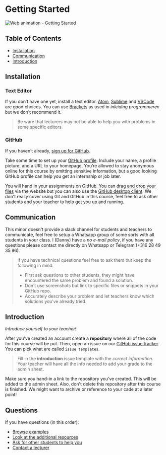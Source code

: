 # Getting Started

![Web animation - Getting Started][banner-guide]

## Table of Contents

*   [Installation](#installation)
*   [Communication](#communication)
*   [Introduction](#introduction)

## Installation

### Text Editor
If you don’t have one yet, install a text editor. [Atom](https://atom.io), [Sublime](https://www.sublimetext.com) and [VSCode](https://code.visualstudio.com/) are good choices. You can use [Brackets](http://brackets.io/) as used in _inleiding programmeren_ but we don't recommend it.

> Be ware that lecturers may not be able to help you with problems in some specific editors.

### GitHub

If you haven’t already, [sign up for
GitHub](https://help.github.com/articles/signing-up-for-a-new-github-account/).

Take some time to set up your [GitHub profile](https://github.com/settings/profile).
Include your name, a profile picture, and a URL to your homepage.
You’re allowed to stay anonymous online for this course by omitting sensitive
information, but a good looking GitHub profile can help you get an internship
or job later.

You will hand in your assignments on GitHub. You can [drag and drop your files](https://help.github.com/en/articles/adding-a-file-to-a-repository) via the website but you can also use the [GitHub desktop client](https://desktop.github.com/). We don't really cover using Git and GitHub in this course, feel free to ask other students and your teacher to help get you up and running.

## Communication

This minor doesn't provide a slack channel for students and teachers to communicate, feel free to setup a Whatsapp group of some sorts with all students in your class. I (Danny) have a _no e-mail policy_, if you have any questions please contact me directly on Whatsapp or Telegram (+316 28 49 35 96).

> If you have technical questions feel free to ask them but keep the following in mind:
> * First ask questions to other students, they might have encountered the same problem and found a solution.
> * Don't use screenshots but link to specific files or snippets in your GitHub repo.
> * Accurately describe your problem and let teachers know which solutions you've  already tried.

## Introduction
_Introduce yourself to your teacher!_

After you've created an account  create a **repository** where all of the code for this course will be put. Then, open an issue on our [GitHub issue tracker][issues]. You can pick what are called `issue templates`.

> Fill in the **introduction** issue template with the _correct information_. Your teacher will have all the info needed to add your grade to the admin sheet.

Make sure you hand-in a link to the repository you've created. This will be added to the admin sheet. Also, don't delete this repository after this course is finished. We might want to archive or reference to your cade at a later point!

## Questions

If you have questions (in this order):
*   [Browse examples][examples]
*   [Look at the additional resources][resources]
*   [Ask for other students to help you][moodle]
*   [Contact a lecturer][synopsis]

[moodle]: https://moodle.cmd.hva.nl/course/index.php?categoryid=92
[examples]: examples
[resources]: /resources.md
[synopsis]: #synopsis
[slack]: https://cmda-tech.slack.com/
[banner-guide]: https://cmda-minor-vid.github.io/web-animation-18-19/assets/banner-guide.svg
[issues]: https://github.com/cmda-bt/be-course-18-19/issues/new/choose
